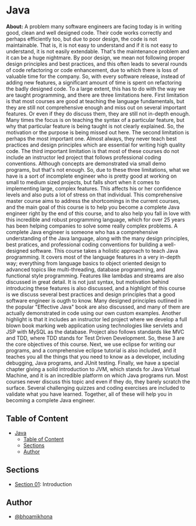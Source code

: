# Java

**About:** A problem many software engineers are facing today is in writing good, clean and well designed code. Their code works correctly and perhaps efficiently too, but due to poor design, the code is not maintainable. That is, it is not easy to understand and if it is not easy to understand, it is not easily extendable. That's the maintenance problem and it can be a huge nightmare. By poor design, we mean not following proper design principles and best practices, and this often leads to several rounds of code refactoring or code enhancement, due to which there is loss of valuable time for the company. So, with every software release, instead of adding new features, a significant amount of time is spent on refactoring the badly designed code. To a large extent, this has to do with the way we are taught programming, and there are three limitations here. First limitation is that most courses are good at teaching the language fundamentals, but they are still not comprehensive enough and miss out on several important features. Or even if they do discuss them, they are still not in-depth enough. Many times the focus is on teaching the syntax of a particular feature, but why that particular feature is being taught is not clearly explained. So, the motivation or the purpose is being missed out here. The second limitation is perhaps the most important one. Almost always, they never teach best practices and design principles which are essential for writing high quality code. The third important limitation is that most of these courses do not include an instructor led project that follows professional coding conventions. Although concepts are demonstrated via small demo programs, but that's not enough. So, due to these three limitations, what we have is a sort of incomplete engineer who is pretty good at working on small to medium sized projects, but falls short when it comes to implementing large, complex features. This affects his or her confidence levels and also puts a lot of stress on that individual. This comprehensive master course aims to address the shortcomings in the current courses, and the main goal of this course is to help you become a complete Java engineer right by the end of this course, and to also help you fall in love with this incredible and robust programming language, which for over 25 years has been helping companies to solve some really complex problems. A complete Java engineer is someone who has a comprehensive understanding of the Java language, along with the many design principles, best pratices, and professional coding conventions for building a well-designed software. This course takes a holistic approach to teach Java programming. It covers most of the language features in a very in-depth way; everything from language basics to object oriented design to advanced topics like multi-threading, database programming, and functional style programming. Features like lambdas and streams are also discussed in great detail. It is not just syntax, but motivation behind introducing these features is also discussed, and a highlight of this course is we discuss several best practices and design principles that a good software engineer is ougth to know. Many designed principles outlined in the popular "Effective Java" book are also discussed, and many of them are actually demonstrated in code using our own custom examples. Another highlight is that it includes an instructor led project where we develop a full blown book marking web application using technologies like servlets and JSP with MySQL as the database. Project also follows standards like MVC and TDD, where TDD stands for Test Driven Development. So, these 3 are the core objectives of this course. Next, we use eclipse for writing our programs, and a comprehensive eclipse tutorial is also included, and it teaches you all the things that you need to know as a developer, including debugging, Java programs, and JUnit testing. Finally, we have a special chapter giving a solid introduction to JVM, which stands for Java Virtual Machine, and it is an incredible platform on which Java programs run. Most courses never discuss this topic and even if they do, they barely scratch the surface. Several challenging quizzes and coding exercises are included to validate what you have learned. Together, all of these will help you in becoming a complete Java engineer.

## Table of Content

- [Java](#java)
  - [Table of Content](#table-of-content)
  - [Sections](#sections)
  - [Author](#author)

## Sections

- [Section 01](): Introduction

## Author

- [@bhoamikhona](https://github.com/bhoamikhona)
